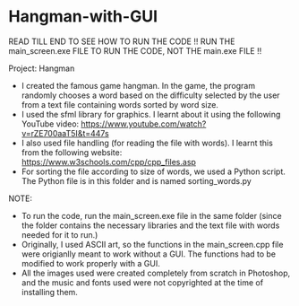 # Hangman-with-GUI
READ TILL END TO SEE HOW TO RUN THE CODE
!! RUN THE main_screen.exe FILE TO RUN THE CODE, NOT THE main.exe FILE !!

Project: Hangman
- I created the famous game hangman. In the game, the program randomly chooses a word based on the difficulty selected by the user from a text file containing words sorted by word size. 
- I used the sfml library for graphics. I learnt about it using the following YouTube video:
  https://www.youtube.com/watch?v=rZE700aaT5I&t=447s
- I also used file handling (for reading the file with words). I learnt this from the following website:
  https://www.w3schools.com/cpp/cpp_files.asp
- For sorting the file according to size of words, we used a Python script. The Python file is in this
  folder and is named sorting_words.py

NOTE:
- To run the code, run the main_screen.exe file in the same folder (since the folder contains the necessary 
  libraries and the text file with words needed for it to run.)
- Originally, I used ASCII art, so the functions in the main_screen.cpp file were origianlly meant to work without a GUI. The functions had to be modified to work properly with a GUI.
- All the images used were created completely from scratch in Photoshop, and the music and fonts used were not copyrighted at the time of installing them. 




